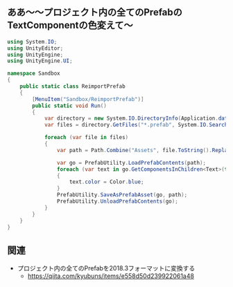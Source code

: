 ## ああ〜〜プロジェクト内の全てのPrefabのTextComponentの色変えて〜

```csharp
using System.IO;
using UnityEditor;
using UnityEngine;
using UnityEngine.UI;

namespace Sandbox
{
    public static class ReimportPrefab
    {
        [MenuItem("Sandbox/ReimportPrefab")]
        public static void Run()
        {
            var directory = new System.IO.DirectoryInfo(Application.dataPath);
            var files = directory.GetFiles("*.prefab", System.IO.SearchOption.AllDirectories);

            foreach (var file in files)
            {
                var path = Path.Combine("Assets", file.ToString().Replace(Application.dataPath, ""));

                var go = PrefabUtility.LoadPrefabContents(path);
                foreach (var text in go.GetComponentsInChildren<Text>(true))
                {
                    text.color = Color.blue;
                }
                PrefabUtility.SaveAsPrefabAsset(go, path);
                PrefabUtility.UnloadPrefabContents(go);
            }
        }
    }
}

```

## 関連

- プロジェクト内の全てのPrefabを2018.3フォーマットに変換する
    - https://qiita.com/kyubuns/items/e558d50d239922061a48
